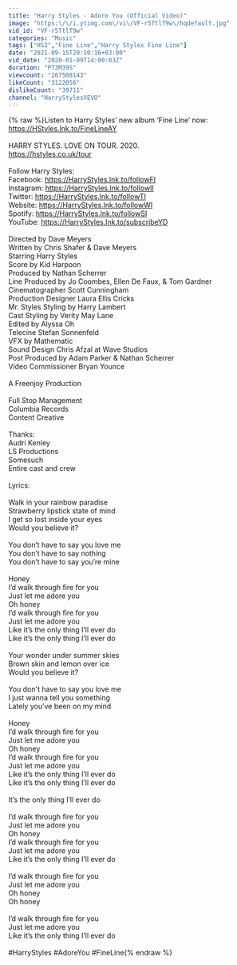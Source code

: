 ```yaml
---
title: "Harry Styles - Adore You (Official Video)"
image: "https:\/\/i.ytimg.com\/vi\/VF-r5TtlT9w\/hqdefault.jpg"
vid_id: "VF-r5TtlT9w"
categories: "Music"
tags: ["HS2","Fine Line","Harry Styles Fine Line"]
date: "2021-09-15T20:10:16+03:00"
vid_date: "2020-01-09T14:00:03Z"
duration: "PT3M39S"
viewcount: "267508143"
likeCount: "3122056"
dislikeCount: "39711"
channel: "HarryStylesVEVO"
---
```

{% raw %}Listen to Harry Styles’ new album ‘Fine Line’ now: <a rel="nofollow" target="blank" href="https://HStyles.lnk.to/FineLineAY">https://HStyles.lnk.to/FineLineAY</a> <br /><br />HARRY STYLES. LOVE ON TOUR. 2020.<br /><a rel="nofollow" target="blank" href="https://hstyles.co.uk/tour">https://hstyles.co.uk/tour</a><br /><br />Follow Harry Styles:<br />Facebook: <a rel="nofollow" target="blank" href="https://HarryStyles.lnk.to/followFI">https://HarryStyles.lnk.to/followFI</a><br />Instagram: <a rel="nofollow" target="blank" href="https://HarryStyles.lnk.to/followII">https://HarryStyles.lnk.to/followII</a><br />Twitter: <a rel="nofollow" target="blank" href="https://HarryStyles.lnk.to/followTI">https://HarryStyles.lnk.to/followTI</a><br />Website: <a rel="nofollow" target="blank" href="https://HarryStyles.lnk.to/followWI">https://HarryStyles.lnk.to/followWI</a><br />Spotify: <a rel="nofollow" target="blank" href="https://HarryStyles.lnk.to/followSI">https://HarryStyles.lnk.to/followSI</a><br />YouTube: <a rel="nofollow" target="blank" href="https://HarryStyles.lnk.to/subscribeYD">https://HarryStyles.lnk.to/subscribeYD</a><br /><br />Directed by Dave Meyers<br />Written by Chris Shafer &amp; Dave Meyers<br />Starring Harry Styles<br />Score by Kid Harpoon<br />Produced by Nathan Scherrer<br />Line Produced by Jo Coombes, Ellen De Faux, &amp; Tom Gardner<br />Cinematographer Scott Cunningham<br />Production Designer Laura Ellis Cricks<br />Mr. Styles Styling by Harry Lambert<br />Cast Styling by Verity May Lane<br />Edited by Alyssa Oh<br />Telecine Stefan Sonnenfeld<br />VFX by Mathematic <br />Sound Design Chris Afzal at Wave Studios<br />Post Produced by Adam Parker &amp; Nathan Scherrer<br />Video Commissioner Bryan Younce<br /> <br />A Freenjoy Production <br /> <br />Full Stop Management<br />Columbia Records<br />Content Creative<br /> <br />Thanks:<br />Audri Kenley<br />LS Productions<br />Somesuch<br />Entire cast and crew<br /><br />Lyrics:<br /><br />Walk in your rainbow paradise<br />Strawberry lipstick state of mind<br />I get so lost inside your eyes<br />Would you believe it?<br /><br />You don’t have to say you love me<br />You don’t have to say nothing<br />You don’t have to say you’re mine<br /><br />Honey<br />I’d walk through fire for you<br />Just let me adore you<br />Oh honey<br />I’d walk through fire for you<br />Just let me adore you<br />Like it’s the only thing I’ll ever do<br />Like it’s the only thing I’ll ever do<br /><br />Your wonder under summer skies<br />Brown skin and lemon over ice<br />Would you believe it?<br /><br />You don't have to say you love me<br />I just wanna tell you something<br />Lately you’ve been on my mind<br /><br />Honey<br />I’d walk through fire for you<br />Just let me adore you<br />Oh honey<br />I’d walk through fire for you<br />Just let me adore you<br />Like it’s the only thing I’ll ever do<br />Like it’s the only thing I’ll ever do<br /><br />It’s the only thing I’ll ever do<br /><br />I’d walk through fire for you<br />Just let me adore you<br />Oh honey<br />I’d walk through fire for you<br />Just let me adore you<br />Like it’s the only thing I’ll ever do<br /><br />I’d walk through fire for you<br />Just let me adore you<br />Oh honey<br />Oh honey<br /><br />I’d walk through fire for you<br />Just let me adore you<br />Like it’s the only thing I’ll ever do<br /><br />#HarryStyles #AdoreYou #FineLine{% endraw %}
